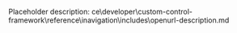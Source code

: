 Placeholder description: ce\developer\custom-control-framework\reference\inavigation\includes\openurl-description.md